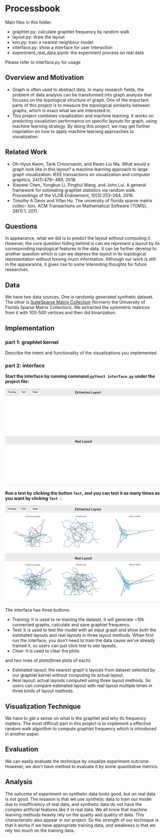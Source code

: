 # Processbook

Main files in this folder.
* graphlet.py: calculate graphlet frequency by random walk
* layout.py: draw the layout
* knn.py: train a nearest neighbour model
* interface.py: show a interface for user interaction
* experiment_real_data.ipynb: the experiment process on real data

Please refer to interface.py for usage

## Overview and Motivation
* Graph is often used to abstract data. In many research fields, the problem of data analysis can be transformed into graph analysis that focuses on the topological structure of graph. One of the important parts of this project is to measure the topological similarity between graphs, which is exact what we are interested in.
* This project combines visualization and machine learning. It works on predicting visualiztion performance on specific layouts for graph, using machine learning strategy. By doing this project, we may get further inspriation on how to apply machine learning approaches to visualization.

## Related Work
* Oh-Hyun Kwon, Tarik Crnovrsanin, and Kwan-Liu Ma. What would a graph look like in this layout? a machine learning approach to large graph visualization. IEEE transactions on visualization and computer graphics, 24(1):478– 488, 2018. 
* Xiaowei Chen, Yongkun Li, Pinghui Wang, and John Lui. A general framework for estimating graphlet statistics via random walk. Proceedings of the VLDB Endowment, 10(3):253–264, 2016.
* Timothy A Davis and Yifan Hu. The university of florida sparse matrix collec- tion. ACM Transactions on Mathematical Software (TOMS), 38(1):1, 2011.

## Questions
In appearance, what we did is to predict the layout without computing it. However, the core question hiding behind is can we represent a layout by its corresponding topological features in the data. It can be further develop to another question which is can we depress the layout in its topological representation without lossing much information. Although our work is still in the appearance, it gives rise to some interesting thoughts for future researches.

## Data
We have two data sources. One is randomly generated synthetic dataset. The other is [SuiteSparse Matrix Collection](https://sparse.tamu.edu/) (formerly the University of Florida Sparse Matrix Collection). We extracted the symmetric matrices from it with 100-500 vertices and then did binarization.

## Implementation

### part 1: graphlet kernel
Describe the intent and functionality of the visualizations you implemented. 

### part 2: interface

**Start the interface by running command `python3 interface.py` under the project file:**

![Image text](https://github.com/allhailjustice/vis_class_project/blob/master/screenshots/Screen%20Shot%202018-12-11%20at%209.00.44%20PM.png)

**Run a test by clicking the button `Test`, and you can test it as many times as you want by clicking `Test `:**

![Image text](https://github.com/allhailjustice/vis_class_project/blob/master/screenshots/Screen%20Shot%202018-12-11%20at%209.01.24%20PM.png)

The interface has three buttons:
* Training: It is used to re-training the dataset, it will generate ~10k connected graphs, calculate and save graphlet frequency.
* Test: It is used to test the model with an input graph and show both the estimated layouts and real layouts in three layout methods. When first run the interface, you don't need to train the data cause we've already trained it, so users can just click test to see layouts.
* Clear: It is used to clear the plots.

and two rows of plots(three plots of each):
* Estimated layout: the nearest graph's layouts from dataset selected by our graphlet kernel without computing its actual layout.
* Real layout: actual layouts computed using three layout methods.
So users can compare estimated layout with real layout multiple times in three kinds of layout methods.

## Visualization Technique
We have to get a sense on what is the graphlet and why its frequency matters. The most difficult part in this project is to implement a effective random walk algorithm to compute graphlet frequency which is introduced in another paper.

## Evaluation
We can easily evaluate the technique by visualize experiment outcome. However, we don't have method to evaluate it by some quantitative metrics.

## Analysis
The outcome of experiment on synthetic data looks good, but on real data is not good. The resason is that we use synthetic data to train our model due to insufficiency of real data, and synthetic data do not have the complex artificial features like it in real data. We all know that machine learning methods heavily rely on the quality and quatity of data. This characteristic also appear in our project. So the strength of our technique is that it works if we have appropriate training data, and weakness is that we rely too much on the training data.
